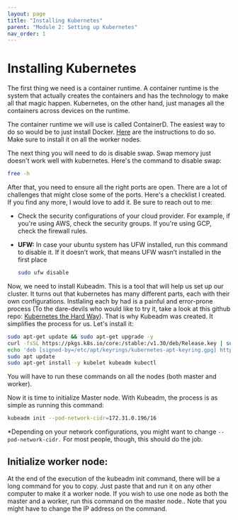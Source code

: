 ```yaml
---
layout: page
title: "Installing Kubernetes"
parent: "Module 2: Setting up Kubernetes"
nav_order: 1
---
```


# Installing Kubernetes

The first thing we need is a container runtime. A container runtime is the system that actually creates the containers and has the technology to make all that magic happen. Kubernetes, on the other hand, just manages all the containers across devices on the runtime.

The container runtime we will use is called ContainerD. The easiest way to do so would be to just install Docker. [Here](https://docs.docker.com/engine/install/ubuntu/) are the instructions to do so. Make sure to install it on all the worker nodes. 

The next thing you will need to do is disable swap. Swap memory just doesn't work well with kubernetes. Here's the command to disable swap:

```bash
free -h
```

After that, you need to ensure all the right ports are open. There are a lot of challenges that might close some of the ports. Here's  a checklist I created. If you find any more, I would love to add it. Be sure to reach out to me:

- Check the security configurations of your cloud provider. For example, if you're using AWS, check the security groups. If you're using GCP, check the firewall rules.
- **UFW:** In case your ubuntu system has UFW installed, run this command to disable it. If it doesn’t work, that means UFW wasn’t installed in the first place

    ```bash
    sudo ufw disable
    ```

Now, we need to install Kubeadm. This is a tool that will help us set up our cluster. It turns out that kubernetes has many different parts, each with their own configurations. Instlaling each by had is a painful and error-prone process (To the dare-devils who would like to try it, take a look at this github repo: [Kubernetes the Hard Way](https://github.com/kelseyhightower/kubernetes-the-hard-way)). That is why Kubeadm was created. It simplifies the process for us. Let's install it:
```bash
sudo apt-get update && sudo apt-get upgrade -y
curl -fsSL https://pkgs.k8s.io/core:/stable:/v1.30/deb/Release.key | sudo gpg --dearmor -o /etc/apt/keyrings/kubernetes-apt-keyring.gpg
echo 'deb [signed-by=/etc/apt/keyrings/kubernetes-apt-keyring.gpg] https://pkgs.k8s.io/core:/stable:/v1.30/deb/ /' | sudo tee /etc/apt/sources.list.d/kubernetes.list
sudo apt update
sudo apt-get install -y kubelet kubeadm kubectl
```
You will have to run these commands on all the nodes (both master and worker).

Now it is time to initialize Master node. With Kubeadm, the process is as simple as running this command:

```bash
kubeadm init --pod-network-cidr=172.31.0.196/16
```

*Depending on your network configurations, you might want to change `--pod-network-cidr.` For most people, though, this should do the job.

## Initialize worker node:
At the end of the execution of the kubeadm init command, there will be a long command for you to copy. Just paste that and run it on any other computer to make it a worker node. If you wish to use one node as both the master and a worker, run this command on the master node.. Note that you might have to change the IP address on the command.